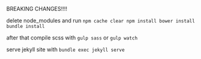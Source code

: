 BREAKING CHANGES!!!! 

delete node_modules and run
``
npm cache clear
npm install
bower install
bundle install
``

after that compile scss with `gulp sass` or `gulp watch`

serve jekyll site with `bundle exec jekyll serve`
